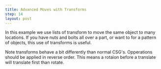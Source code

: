 ```yaml
---
title: Advanced Moves with Transforms
step: 14
layout: post
---
```


In this example we use lists of transform to move the same object to many locations. If you have nuts and bolts all over a part, or want to for a pattern of objects, this use of transforms is useful. 

Note transforms behave a bit differently than normal CSG's. Opperations should be applied in reverse order. This means a rotaion before a translate will translate first than rotate. 

<script src="https://gist.github.com/madhephaestus/6c7ae38c2919438b9900630b24341683.js"></script>
